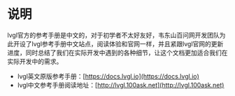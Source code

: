 # 说明

lvgl官方的参考手册是中文的，对于初学者不太好友好，韦东山百问网开发团队为此开设了lvgl参考手册中文站点，阅读体验和官网一样，并且紧跟lvgl官网的更新进度，同时总结了我们在实际开发中遇到的各种细节，让这个文档更加适合我们在实际开发中的需求。

- lvgl英文原版参考手册：[https://docs.lvgl.io](https://docs.lvgl.io)
- lvgl中文参考手册阅读地址：[http://lvgl.100ask.net](http://lvgl.100ask.net)

